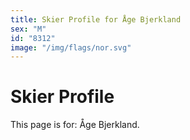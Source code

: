 ```yaml
---
title: Skier Profile for Åge Bjerkland
sex: "M"
id: "8312"
image: "/img/flags/nor.svg" 
---
```


# Skier Profile

This page is for: Åge Bjerkland.
    
